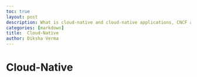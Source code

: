 ```yaml
---
toc: true
layout: post
description: What is cloud-native and cloud-native applications, CNCF and more!
categories: [markdown]
title:  Cloud-Native
author: Diksha Verma
---
```

# Cloud-Native
